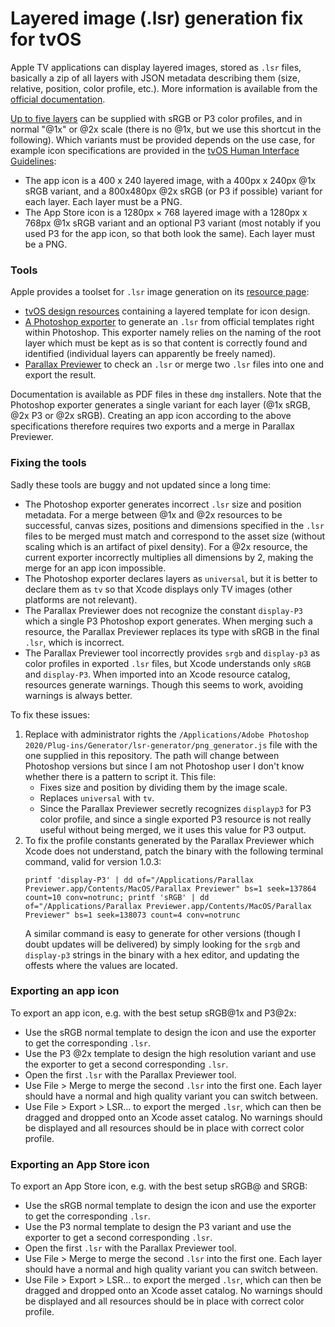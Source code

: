 Layered image (.lsr) generation fix for tvOS
============================================

Apple TV applications can display layered images, stored as `.lsr` files, basically a zip of all layers with JSON metadata describing them (size, relative, position, color profile, etc.). More information is available from the [official documentation](https://developer.apple.com/library/archive/documentation/Xcode/Reference/xcode_ref-Asset_Catalog_Format/LSRFormatOverview.html#//apple_ref/doc/uid/TP40015170-CH44-SW1).

[Up to five layers](https://developer.apple.com/library/archive/documentation/Xcode/Reference/xcode_ref-Asset_Catalog_Format/LSRFormatOverview.html#//apple_ref/doc/uid/TP40015170-CH44-SW1) can be supplied with sRGB or P3 color profiles, and in normal "@1x" or @2x scale (there is no @1x, but we use this shortcut in the following). Which variants must be provided depends on the use case, for example icon specifications are provided in the [tvOS Human Interface Guidelines](https://developer.apple.com/design/human-interface-guidelines/tvos/icons-and-images/app-icon/):

- The app icon is a 400 x 240 layered image, with a 400px x 240px @1x sRGB variant, and a 800x480px @2x sRGB (or P3 if possible) variant for each layer. Each layer must be a PNG.
- The App Store icon is a 1280px × 768 layered image with a 1280px x 768px @1x sRGB variant and an optional P3 variant (most notably if you used P3 for the app icon, so that both look the same). Each layer must be a PNG.

### Tools

Apple provides a toolset for `.lsr` image generation on its [resource page](https://developer.apple.com/design/resources/):

- [tvOS design resources](https://developer.apple.com/design/downloads/tvOS-11-Photoshop.dmg) containing a layered template for icon design.
- [A Photoshop exporter](https://itunespartner.apple.com/assets/downloads/ParallaxExporter_Apps.zip) to generate an `.lsr` from official templates right within Photoshop. This exporter namely relies on the naming of the root layer which must be kept as is so that content is correctly found and identified (individual layers can apparently be freely named).
- [Parallax Previewer](http://itunespartner.apple.com/assets/downloads/Parallax%20Previewer.dmg) to check an `.lsr` or merge two `.lsr` files into one and export the result.

Documentation is available as PDF files in these `dmg` installers. Note that the Photoshop exporter generates a single variant for each layer (@1x sRGB, @2x P3 or @2x sRGB). Creating an app icon according to the above specifications therefore requires two exports and a merge in Parallax Previewer.

### Fixing the tools

Sadly these tools are buggy and not updated since a long time:

- The Photoshop exporter generates incorrect `.lsr` size and position metadata. For a merge between @1x and @2x resources to be successful, canvas sizes, positions and dimensions specified in the `.lsr` files to be merged must match and correspond to the asset size (without scaling which is an artifact of pixel density). For a @2x resource, the current exporter incorrectly multiplies all dimensions by 2, making the merge for an app icon impossible.
- The Photoshop exporter declares layers as `universal`, but it is better to declare them as `tv` so that Xcode displays only TV images (other platforms are not relevant).
- The Parallax Previewer does not recognize the constant `display-P3` which a single P3 Photoshop export generates. When merging such a resource, the Parallax Previewer replaces its type with sRGB in the final `.lsr`, which is incorrect.
- The Parallax Previewer tool incorrectly provides `srgb` and `display-p3` as color profiles in exported `.lsr` files, but Xcode understands only `sRGB` and `display-P3`. When imported into an Xcode resource catalog, resources generate warnings. Though this seems to work, avoiding warnings is always better.

To fix these issues:

1. Replace with administrator rights the `/Applications/Adobe Photoshop 2020/Plug-ins/Generator/lsr-generator/png_generator.js` file with the one supplied in this repository. The path will change between Photoshop versions but since I am not Photoshop user I don't know whether there is a pattern to script it. This file:
	- Fixes size and position by dividing them by the image scale.
   - Replaces `universal` with `tv`.
   - Since the Parallax Previewer secretly recognizes `displayp3` for P3 color profile, and since a single exported P3 resource is not really useful without being merged, we it uses this value for P3 output.
2. To fix the profile constants generated by the Parallax Previewer which Xcode does not understand, patch the binary with the following terminal command, valid for version 1.0.3:
	```
	printf 'display-P3' | dd of="/Applications/Parallax Previewer.app/Contents/MacOS/Parallax Previewer" bs=1 seek=137864 count=10 conv=notrunc; printf 'sRGB' | dd of="/Applications/Parallax Previewer.app/Contents/MacOS/Parallax Previewer" bs=1 seek=138073 count=4 conv=notrunc
	```
	A similar command is easy to generate for other versions (though I doubt updates will be delivered) by simply looking for the `srgb` and `display-p3` strings in the binary with a hex editor, and updating the offests where the values are located.

### Exporting an app icon

To export an app icon, e.g. with the best setup sRGB@1x and P3@2x:

- Use the sRGB normal template to design the icon and use the exporter to get the corresponding `.lsr`.
- Use the P3 @2x template to design the high resolution variant and use the exporter to get a second corresponding `.lsr`.
- Open the first `.lsr` with the Parallax Previewer tool.
- Use File > Merge to merge the second `.lsr` into the first one. Each layer should have a normal and high quality variant you can switch between.
- Use File > Export > LSR... to export the merged `.lsr`, which can then be dragged and dropped onto an Xcode asset catalog. No warnings should be displayed and all resources should be in place with correct color profile.

### Exporting an App Store icon

To export an App Store icon, e.g. with the best setup sRGB@ and SRGB:

- Use the sRGB normal template to design the icon and use the exporter to get the corresponding `.lsr`.
- Use the P3 normal template to design the P3 variant and use the exporter to get a second corresponding `.lsr`.
- Open the first `.lsr` with the Parallax Previewer tool.
- Use File > Merge to merge the second `.lsr` into the first one. Each layer should have a normal and high quality variant you can switch between.
- Use File > Export > LSR... to export the merged `.lsr`, which can then be dragged and dropped onto an Xcode asset catalog. No warnings should be displayed and all resources should be in place with correct color profile.